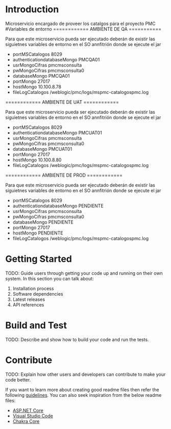 # Introduction 
Microservicio encargado de proveer los catalgos para el proyecto PMC 
#Variables de entorno
============ AMBIENTE DE QA ===========

Para que este microservicio pueda ser ejecutado deberán de existir las siguietnes variables de entorno en el SO annfitrión donde se ejecute el jar
- portMSCatalogos 8029
- authenticationdatabaseMongo PMCQA01
- usrMongoCifras pmcmsconsulta
- pwMongoCifras pmcmsconsulta0
- databaseMongo PMCQA01
- portMongo 27017
- hostMongo 10.100.8.78
- fileLogCatalogos /weblogic/pmc/logs/mspmc-catalogospmc.log

============ AMBIENTE DE UAT ============

Para que este microservicio pueda ser ejecutado deberán de existir las siguietnes variables de entorno en el SO annfitrión donde se ejecute el jar
- portMSCatalogos 8029
- authenticationdatabaseMongo PMCUAT01
- usrMongoCifras pmcmsconsulta
- pwMongoCifras pmcmsconsulta0
- databaseMongo PMCUAT01
- portMongo 27017
- hostMongo 10.100.8.80
- fileLogCatalogos /weblogic/pmc/logs/mspmc-catalogospmc.log

============ AMBIENTE DE PROD ============

Para que este microservicio pueda ser ejecutado deberán de existir las siguietnes variables de entorno en el SO annfitrión donde se ejecute el jar
- portMSCatalogos 8029
- authenticationdatabaseMongo PENDIENTE
- usrMongoCifras pmcmsconsulta
- pwMongoCifras pmcmsconsulta0
- databaseMongo PENDIENTE
- portMongo 27017
- hostMongo PENDIENTE
- fileLogCatalogos /weblogic/pmc/logs/mspmc-catalogospmc.log

# Getting Started
TODO: Guide users through getting your code up and running on their own system. In this section you can talk about:
1.	Installation process
2.	Software dependencies
3.	Latest releases
4.	API references

# Build and Test
TODO: Describe and show how to build your code and run the tests. 

# Contribute
TODO: Explain how other users and developers can contribute to make your code better. 

If you want to learn more about creating good readme files then refer the following [guidelines](https://docs.microsoft.com/en-us/azure/devops/repos/git/create-a-readme?view=azure-devops). You can also seek inspiration from the below readme files:
- [ASP.NET Core](https://github.com/aspnet/Home)
- [Visual Studio Code](https://github.com/Microsoft/vscode)
- [Chakra Core](https://github.com/Microsoft/ChakraCore)